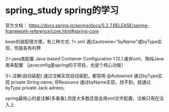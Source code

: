 # spring_study      spring的学习

官方文档：
https://docs.spring.io/spring/docs/5.2.7.RELEASE/spring-framework-reference/core.html#spring-core

bean的装配很方便，有三种方式:
1>.xml          通过autowire="byName"或byType实现，但是各有利弊

2>.java类配置          Java-based Container Configuration  1.12.1  废弃xml，用纯Java类来配置
                    （javaconfig是spring的子项目，也是个核心功能）
                    
3>.注解(自动装配)       通过注解实现自动装配，都常用
                @Autowired   通过byType实现
                private String name;
                @Resource    通过byName实现，找不到，就通过byType
                private Jack adrees;


spring最核心的是注解(多看看),但是大多数还是会用xml文件配置，注解只用在注入上






